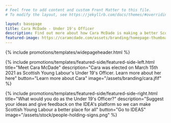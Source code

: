 ```yaml
---
# Feel free to add content and custom Front Matter to this file.
# To modify the layout, see https://jekyllrb.com/docs/themes/#overriding-theme-defaults

layout: basepage
title: Cara McDade - Under 19's Officer
description: Find out more about how Cara McDade is making a better Scottish Young Labour for Under 19's
featured-image: https://caramcdade.com/assets/branding/homepage-thumbnail-new.png
---
```


{% include promotions/templates/widepageheader.html %}

{% include promotions/templates/featured-side/featured-side-left.html title="Meet Cara McDade" description="Cara was elected on March 15th 2021 as Scottish Young Labour's Under 19's Officer. Learn more about her here" button="Learn more about Cara" image="/assets/branding/cara.jfif" %}


{% include promotions/templates/featured-side/featured-side-right.html title="What would you do as the Under 19's Officer?" description="Suggest your ideas and give feedback on the IDEA's platform so we can make Scottish Young Labour a better place for all" button="Go to IDEAS" image="/assets/stock/people-holding-signs.png" %}
